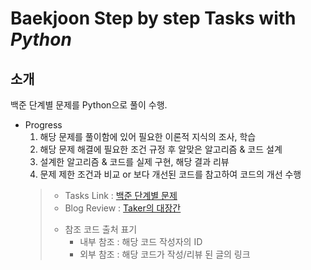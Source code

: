 Baekjoon Step by step Tasks with _Python_
================================
소개
----
백준 단계별 문제를 Python으로 풀이 수행.

+ Progress
   1. 해당 문제를 풀이함에 있어 필요한 이론적 지식의 조사, 학습
   2. 해당 문제 해결에 필요한 조건 규정 후 알맞은 알고리즘 & 코드 설계
   3. 설계한 알고리즘 & 코드를 실제 구현, 해당 결과 리뷰
   4. 문제 제한 조건과 비교 or 보다 개선된 코드를 참고하여 코드의 개선 수행
    > * Tasks Link : [백준 단계별 문제](https://www.acmicpc.net/step, "baekjoon_step_link")
    > * Blog Review : [Taker의 대장간](taker829.tistory.com, "Taker829_blog_link")
    > + 참조 코드 출처 표기
    >   + 내부 참조 : 해당 코드 작성자의 ID
    >   + 외부 참조 : 해당 코드가 작성/리뷰 된 글의 링크

